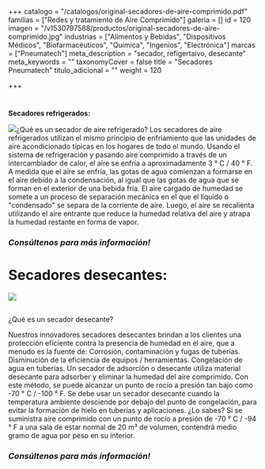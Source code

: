 +++
catalogo = "/catalogos/original-secadores-de-aire-comprimido.pdf"
familias = ["Redes y tratamiento de Aire Comprimido"]
galeria = []
id = 120
imagen = "/v1530797588/productos/original-secadores-de-aire-comprimido.jpg"
industrias = ["Alimentos y Bebidas", "Dispositivos Médicos", "Biofarmacéuticos", "Química", "Ingenios", "Electrónica"]
marcas = ["Pneumatech"]
meta_description = "secador, refigertaivo, desecante"
meta_keywords = ""
taxonomyCover = false
title = "Secadores Pneumatech"
titulo_adicional = ""
weight = 120

+++
#   
**Secadores refrigerados:**

![](https://res.cloudinary.com/novatec/v1602690485/cq5dam.web.800.800_dsxs72.jpg)¿Qué es un secador de aire refrigerado? Los secadores de aire refrigerados utilizan el mismo principio de enfriamiento que las unidades de aire acondicionado típicas en los hogares de todo el mundo. Usando el sistema de refrigeración y pasando aire comprimido a través de un intercambiador de calor, el aire se enfría a aproximadamente 3 ° C / 40 ° F. A medida que el aire se enfría, las gotas de agua comienzan a formarse en el aire debido a la condensación, al igual que las gotas de agua que se forman en el exterior de una bebida fría. El aire cargado de humedad se somete a un proceso de separación mecánica en el que el líquido o "condensado" se separa de la corriente de aire. Luego, el aire se recalienta utilizando el aire entrante que reduce la humedad relativa del aire y atrapa la humedad restante en forma de vapor.

### _Consúltenos para más información!_

# **Secadores desecantes:**

![](https://res.cloudinary.com/novatec/v1602690780/cq5dam.web.800.800_1_dvndla.jpg)

##   
¿Qué es un secador desecante? 

Nuestros innovadores secadores desecantes brindan a los clientes una protección eficiente contra la presencia de humedad en el aire, que a menudo es la fuente de: Corrosión, contaminación y fugas de tuberías. Disminución de la eficiencia de equipos / herramientas. Congelación de agua en tuberías. Un secador de adsorción o desecante utiliza material desecante para adsorber y eliminar la humedad del aire comprimido. Con este método, se puede alcanzar un punto de rocío a presión tan bajo como -70 ° C / -100 ° F. Se debe usar un secador desecante cuando la temperatura ambiente desciende por debajo del punto de congelación, para evitar la formación de hielo en tuberías y aplicaciones. ¿Lo sabes? Si se suministra aire comprimido con un punto de rocío a presión de -70 ° C / -94 ° F a una sala de estar normal de 20 m³ de volumen, contendrá medio gramo de agua por peso en su interior.

### _Consúltenos para más información!_